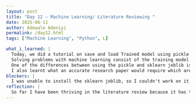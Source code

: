 ```yaml
---
layout: post
title: "Day 12 – Machine Learning/ Literature Reviewing "
date: 2025-06-11
author: Adewale Adeniyi
permalink: /day12.html
tags: ["Machine Learning", "Python", L]

what_i_learned: |
  Today, we did a tutorial on save and load Trained model using pickle and sklearn joblib in machine learning.
  Solving problems with machine learning consist of the training model and test model by asking questions. It is also established that the more the size of the data used to train the model, the better the better the model becomes.
  One of the differences between using the pickle and sklearn joblib is that sklearn joblib can accomodate large numpy arrays internally on objects. While pickle can also do the same thing, it is prefered that sklearn joblib is more effecient.
  I also learnt what an accurate research paper would require which are; **Abstract** ( a concised summary that typically serves to provide an overview of the research's main objective, methods, results and conclusions.), **Introduction** ( the begining of every paper which presents the topic, some background in formation, and the research question or thesis statement.), **Methodology** ( basically what approach was used during the research which could be in quality, quantity, mixed or through observation/case study.), **Result / Conclusion** ( a crucial part of a research paper which presents the main findings derived from the data collection and analysis.)
blockers: |
  I was unable to install the sklearn joblib, so I couldn't work on it, learning the pickle method of the save and load trained model gave me a bit of issues, but slowly I am getting it.
reflection: |
  So far I have been thriving in the literature review because it has to deal with more of reading and researching on brain tumors and genetics which I find very much interesting.
---
```

